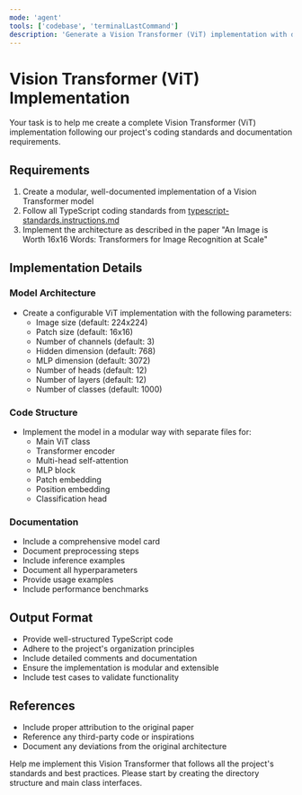 ```yaml
---
mode: 'agent'
tools: ['codebase', 'terminalLastCommand']
description: 'Generate a Vision Transformer (ViT) implementation with detailed documentation'
---
```


# Vision Transformer (ViT) Implementation

Your task is to help me create a complete Vision Transformer (ViT) implementation following our project's coding standards and documentation requirements.

## Requirements

1. Create a modular, well-documented implementation of a Vision Transformer model
2. Follow all TypeScript coding standards from [typescript-standards.instructions.md](../instructions/typescript-standards.instructions.md)
3. Implement the architecture as described in the paper "An Image is Worth 16x16 Words: Transformers for Image Recognition at Scale"

## Implementation Details

### Model Architecture

- Create a configurable ViT implementation with the following parameters:
  - Image size (default: 224x224)
  - Patch size (default: 16x16)
  - Number of channels (default: 3)
  - Hidden dimension (default: 768)
  - MLP dimension (default: 3072)
  - Number of heads (default: 12)
  - Number of layers (default: 12)
  - Number of classes (default: 1000)

### Code Structure

- Implement the model in a modular way with separate files for:
  - Main ViT class
  - Transformer encoder
  - Multi-head self-attention
  - MLP block
  - Patch embedding
  - Position embedding
  - Classification head

### Documentation

- Include a comprehensive model card
- Document preprocessing steps
- Include inference examples
- Document all hyperparameters
- Provide usage examples
- Include performance benchmarks

## Output Format

- Provide well-structured TypeScript code
- Adhere to the project's organization principles
- Include detailed comments and documentation
- Ensure the implementation is modular and extensible
- Include test cases to validate functionality

## References

- Include proper attribution to the original paper
- Reference any third-party code or inspirations
- Document any deviations from the original architecture

Help me implement this Vision Transformer that follows all the project's standards and best practices. Please start by creating the directory structure and main class interfaces.
